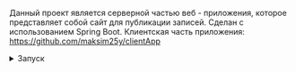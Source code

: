 Данный проект является серверной частью веб - приложения, которое представляет собой сайт для публикации записей. Сделан с использованием Spring Boot. Клиентская часть приложения: https://github.com/maksim25y/clientApp

</details>
<details><summary>Запуск</summary>
Для того, чтобы запустить необходимо проделать следующие шаги на Windows, установите [Git Bash](https://git-scm.com/)

1. Склонируйте репозиторий

```shell
git clone git@github.com:maksim25y/InstagramApp.git
```

2. Скачайте и установите Docker

Скачать и найти инструкцию по установке вы можете на официальном сайте [Docker](https://www.docker.com)

3. Запустите сервер в Docker

Для этого откройте терминал и перейдите в папку репозитория

```shell
cd InstagramApp
cd demo
```

#### Переменные окружения в .env
Далее введите команду

```shell
docker-compose up --build
```
Готово! Сервер запущен.
Далее переходите к запуску клиента, если ещё не запустили: https://github.com/maksim25y/clientApp

Чтобы остановить работу контейнеров, в терминале, откуда вы запускали docker-compose нажмите Ctrl+C (Control + C для Mac)
</details>
